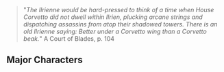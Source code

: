 > "_The Ilrienne would be hard-pressed to think of a time when House
Corvetto did not dwell within Ilrien, plucking arcane strings and
dispatching assassins from atop their shadowed towers. There is an old
Ilrienne saying: Better under a Corvetto wing than a Corvetto beak._"
>A Court of Blades, p. 104

## Major Characters
